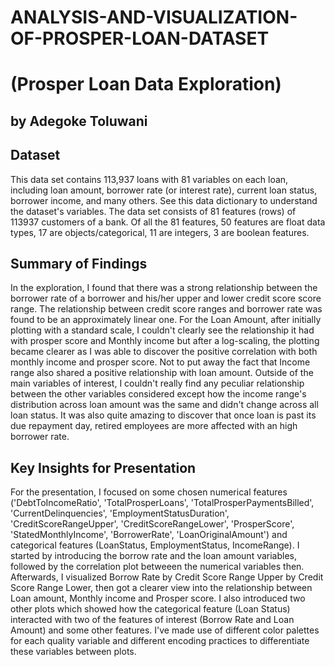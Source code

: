 # ANALYSIS-AND-VISUALIZATION-OF-PROSPER-LOAN-DATASET

# (Prosper Loan Data Exploration)
## by Adegoke Toluwani


## Dataset

This data set contains 113,937 loans with 81 variables on each loan, including loan amount, borrower rate (or interest rate), current loan status, borrower income, and many others. See this data dictionary to understand the dataset's variables. The data set consists of 81 features (rows) of 113937 customers of a bank. Of all the 81 features, 50 features are float data types, 17 are objects/categorical, 11 are integers, 3 are boolean features. 


## Summary of Findings
In the exploration, I found that there was a strong relationship between the borrower rate of a borrower and his/her upper and lower credit score score range. The relationship between credit score ranges and borrower rate was found to be an approximately linear one. For the Loan Amount, after initially plotting with a standard scale, I couldn't clearly see the relationship it had with prosper score and Monthly income but after a log-scaling, the plotting became clearer as I was able to discover the positive correlation with both monthly income and prosper score. Not to put away the fact that Income range also shared a positive relationship with loan amount.
Outside of the main variables of interest, I couldn't really find any peculiar relationship between the other variables considered except how the income range's distribution across loan amount was the same and didn't change across all loan status.
It was also quite amazing to discover that once loan is past its due repayment day, retired employees are more affected with an high borrower rate.


## Key Insights for Presentation
For the presentation, I focused on some chosen numerical features ('DebtToIncomeRatio', 'TotalProsperLoans', 'TotalProsperPaymentsBilled', 'CurrentDelinquencies', 'EmploymentStatusDuration', 'CreditScoreRangeUpper', 'CreditScoreRangeLower', 'ProsperScore', 'StatedMonthlyIncome', 'BorrowerRate', 'LoanOriginalAmount') and categorical features (LoanStatus, EmploymentStatus, IncomeRange). I started by introducing the
borrow rate and the loan amount variables, followed by the correlation plot betweeen the numerical variables then. Afterwards, I visualized Borrow Rate by Credit Score Range Upper by Credit Score Range Lower, then got a clearer view into the relationship between Loan amount, Monthly income and Prosper score. I also introduced two other plots which showed how the categorical feature (Loan Status) interacted with two of the features of interest (Borrow Rate and Loan Amount) and some other features. I've made use of different color palettes for each quality variable and different encoding practices to differentiate these variables between plots.

